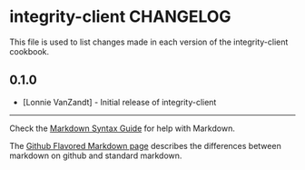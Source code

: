 integrity-client CHANGELOG
==============

This file is used to list changes made in each version of the integrity-client cookbook.

0.1.0
-----
- [Lonnie VanZandt] - Initial release of integrity-client

- - -
Check the [Markdown Syntax Guide](http://daringfireball.net/projects/markdown/syntax) for help with Markdown.

The [Github Flavored Markdown page](http://github.github.com/github-flavored-markdown/) describes the differences between markdown on github and standard markdown.
